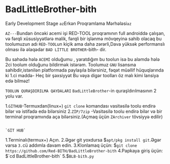 # BadLittleBrother-bith
Early Development Stage
`az`Erkən Proqramlama Mərhələsi`az`

`AZ---`Bundan öncəki acemi işi RED-TOOL proqramının full androiddə çalışan, və fərqli xüsusiyyətlərə malik, 
fərqli bir işlənmə mövqeyinə sahib olacaq bu toolumuzun adı  `RED-TOOL`un kiçik ama daha zərərli,Dava yüksək performanslı olması ilə əlaqədar `BAD LİTTLE BROTHER`-bith-
dir.

Bu sahədə hələ `ACEMİ` olduğumu , yaratdığım bu toolun isə bu aləmdə hələ 2ci toolum olduğunu bildirmək istərəm.
Toolumuz `GNU` lisansına sahibdir,istənilən platformada paylaşıla bilərsiniz, fəqət müəllif hüquqlarında ki 1.ci maddə- Heç bir şəxsiyyət Bu vəya digər toolları öz malı kimi lansiya edə bilməz! 

`TOOLUN QURAŞDIRILMA QAYDALARI`
`BadLittleBrother`-in quraşldırılmasının 2 yolu var.

1.`GİTHUB`-Termuxdan(linux+) `git clone` komandası vasitəsilə toolu endirə bilər və istifadə edə bilərsiniz
2.`ZİP/7zip` -Vasitəsilə toolu endirə bilər və bir terminal proqramıında aça bilərsiniz.(Açmaq üçün `ZArchiver` tövsiyyə edilir)

                                                                        `GİT HUB`
1.Terminalı(termux+) Açın.
2.Əgər git yoxdursa $`apt/pkg install git`.Əgər varsa `3.`cü addımla davam edin.
3.Klonlamaq üçün: $`git clone https://github.com/Red-BITH/BadLittleBrother-bith`
4.Papkaya giriş üçün: $`cd BadLittleBrother-bith`
5.$`BLB-bith.py`
